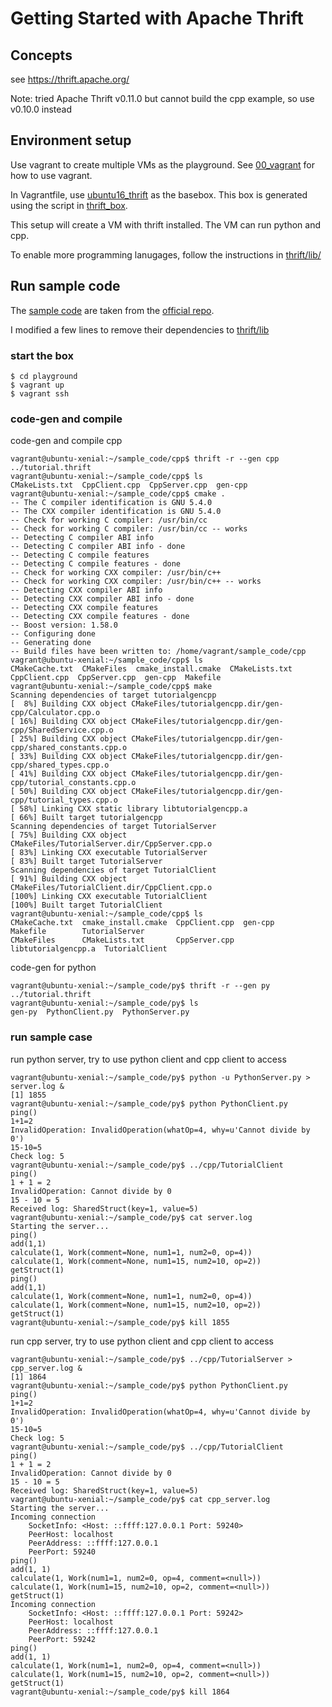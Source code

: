# Getting Started with Apache Thrift


## Concepts

see https://thrift.apache.org/

Note: tried Apache Thrift v0.11.0 but cannot build the cpp example, so use v0.10.0 instead

## Environment setup

Use vagrant to create multiple VMs as the playground. See [00_vagrant](../00_vagrant) for how to use vagrant.

In Vagrantfile, use [ubuntu16_thrift](https://app.vagrantup.com/kumokay/boxes/ubuntu16_thrift) as the basebox.
This box is generated using the script in [thrift_box](thrift_box).

This setup will create a VM with thrift installed. The VM can run python and cpp.

To enable more programming lanugages, follow the instructions in [thrift/lib/<language>](https://github.com/apache/thrift/tree/master/lib)

## Run sample code

The [sample code](thrift_box/sample_code) are taken from the [official repo](https://github.com/apache/thrift/tree/master/tutorial/).

I modified a few lines to remove their dependencies to [thrift/lib](https://github.com/apache/thrift/tree/master/lib)

### start the box
```console
$ cd playground
$ vagrant up
$ vagrant ssh
```

### code-gen and compile

code-gen and compile cpp
```console
vagrant@ubuntu-xenial:~/sample_code/cpp$ thrift -r --gen cpp ../tutorial.thrift
vagrant@ubuntu-xenial:~/sample_code/cpp$ ls
CMakeLists.txt  CppClient.cpp  CppServer.cpp  gen-cpp
vagrant@ubuntu-xenial:~/sample_code/cpp$ cmake .
-- The C compiler identification is GNU 5.4.0
-- The CXX compiler identification is GNU 5.4.0
-- Check for working C compiler: /usr/bin/cc
-- Check for working C compiler: /usr/bin/cc -- works
-- Detecting C compiler ABI info
-- Detecting C compiler ABI info - done
-- Detecting C compile features
-- Detecting C compile features - done
-- Check for working CXX compiler: /usr/bin/c++
-- Check for working CXX compiler: /usr/bin/c++ -- works
-- Detecting CXX compiler ABI info
-- Detecting CXX compiler ABI info - done
-- Detecting CXX compile features
-- Detecting CXX compile features - done
-- Boost version: 1.58.0
-- Configuring done
-- Generating done
-- Build files have been written to: /home/vagrant/sample_code/cpp
vagrant@ubuntu-xenial:~/sample_code/cpp$ ls
CMakeCache.txt  CMakeFiles  cmake_install.cmake  CMakeLists.txt  CppClient.cpp  CppServer.cpp  gen-cpp  Makefile
vagrant@ubuntu-xenial:~/sample_code/cpp$ make
Scanning dependencies of target tutorialgencpp
[  8%] Building CXX object CMakeFiles/tutorialgencpp.dir/gen-cpp/Calculator.cpp.o
[ 16%] Building CXX object CMakeFiles/tutorialgencpp.dir/gen-cpp/SharedService.cpp.o
[ 25%] Building CXX object CMakeFiles/tutorialgencpp.dir/gen-cpp/shared_constants.cpp.o
[ 33%] Building CXX object CMakeFiles/tutorialgencpp.dir/gen-cpp/shared_types.cpp.o
[ 41%] Building CXX object CMakeFiles/tutorialgencpp.dir/gen-cpp/tutorial_constants.cpp.o
[ 50%] Building CXX object CMakeFiles/tutorialgencpp.dir/gen-cpp/tutorial_types.cpp.o
[ 58%] Linking CXX static library libtutorialgencpp.a
[ 66%] Built target tutorialgencpp
Scanning dependencies of target TutorialServer
[ 75%] Building CXX object CMakeFiles/TutorialServer.dir/CppServer.cpp.o
[ 83%] Linking CXX executable TutorialServer
[ 83%] Built target TutorialServer
Scanning dependencies of target TutorialClient
[ 91%] Building CXX object CMakeFiles/TutorialClient.dir/CppClient.cpp.o
[100%] Linking CXX executable TutorialClient
[100%] Built target TutorialClient
vagrant@ubuntu-xenial:~/sample_code/cpp$ ls
CMakeCache.txt  cmake_install.cmake  CppClient.cpp  gen-cpp              Makefile        TutorialServer
CMakeFiles      CMakeLists.txt       CppServer.cpp  libtutorialgencpp.a  TutorialClient
```

code-gen for python
```console
vagrant@ubuntu-xenial:~/sample_code/py$ thrift -r --gen py ../tutorial.thrift
vagrant@ubuntu-xenial:~/sample_code/py$ ls
gen-py  PythonClient.py  PythonServer.py
```

### run sample case

run python server, try to use python client and cpp client to access
```console
vagrant@ubuntu-xenial:~/sample_code/py$ python -u PythonServer.py > server.log &
[1] 1855
vagrant@ubuntu-xenial:~/sample_code/py$ python PythonClient.py
ping()
1+1=2
InvalidOperation: InvalidOperation(whatOp=4, why=u'Cannot divide by 0')
15-10=5
Check log: 5
vagrant@ubuntu-xenial:~/sample_code/py$ ../cpp/TutorialClient
ping()
1 + 1 = 2
InvalidOperation: Cannot divide by 0
15 - 10 = 5
Received log: SharedStruct(key=1, value=5)
vagrant@ubuntu-xenial:~/sample_code/py$ cat server.log
Starting the server...
ping()
add(1,1)
calculate(1, Work(comment=None, num1=1, num2=0, op=4))
calculate(1, Work(comment=None, num1=15, num2=10, op=2))
getStruct(1)
ping()
add(1,1)
calculate(1, Work(comment=None, num1=1, num2=0, op=4))
calculate(1, Work(comment=None, num1=15, num2=10, op=2))
getStruct(1)
vagrant@ubuntu-xenial:~/sample_code/py$ kill 1855
```

run cpp server, try to use python client and cpp client to access
```console
vagrant@ubuntu-xenial:~/sample_code/py$ ../cpp/TutorialServer > cpp_server.log &
[1] 1864
vagrant@ubuntu-xenial:~/sample_code/py$ python PythonClient.py
ping()
1+1=2
InvalidOperation: InvalidOperation(whatOp=4, why=u'Cannot divide by 0')
15-10=5
Check log: 5
vagrant@ubuntu-xenial:~/sample_code/py$ ../cpp/TutorialClient
ping()
1 + 1 = 2
InvalidOperation: Cannot divide by 0
15 - 10 = 5
Received log: SharedStruct(key=1, value=5)
vagrant@ubuntu-xenial:~/sample_code/py$ cat cpp_server.log
Starting the server...
Incoming connection
	SocketInfo: <Host: ::ffff:127.0.0.1 Port: 59240>
	PeerHost: localhost
	PeerAddress: ::ffff:127.0.0.1
	PeerPort: 59240
ping()
add(1, 1)
calculate(1, Work(num1=1, num2=0, op=4, comment=<null>))
calculate(1, Work(num1=15, num2=10, op=2, comment=<null>))
getStruct(1)
Incoming connection
	SocketInfo: <Host: ::ffff:127.0.0.1 Port: 59242>
	PeerHost: localhost
	PeerAddress: ::ffff:127.0.0.1
	PeerPort: 59242
ping()
add(1, 1)
calculate(1, Work(num1=1, num2=0, op=4, comment=<null>))
calculate(1, Work(num1=15, num2=10, op=2, comment=<null>))
getStruct(1)
vagrant@ubuntu-xenial:~/sample_code/py$ kill 1864
```
